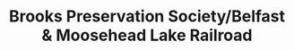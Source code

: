 ---
layout: repo
title: "Brooks Preservation Society/Belfast & Moosehead Lake Railroad"
id: 2447
permalink: repos/2447/
---
